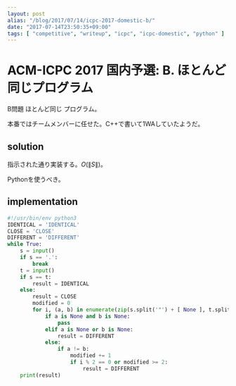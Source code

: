 ```yaml
---
layout: post
alias: "/blog/2017/07/14/icpc-2017-domestic-b/"
date: "2017-07-14T23:50:35+09:00"
tags: [ "competitive", "writeup", "icpc", "icpc-domestic", "python" ]
---
```


# ACM-ICPC 2017 国内予選: B. ほとんど同じプログラム

B問題 ほとんど同じ プログラム。

本番ではチームメンバーに任せた。C++で書いて$1$WAしていたようだ。

## solution

指示された通り実装する。$O(\|S\|)$。

Pythonを使うべき。

## implementation

``` python
#!/usr/bin/env python3
IDENTICAL = 'IDENTICAL'
CLOSE = 'CLOSE'
DIFFERENT = 'DIFFERENT'
while True:
    s = input()
    if s == '.':
        break
    t = input()
    if s == t:
        result = IDENTICAL
    else:
        result = CLOSE
        modified = 0
        for i, (a, b) in enumerate(zip(s.split('"') + [ None ], t.split('"') + [ None ])):
            if a is None and b is None:
                pass
            elif a is None or b is None:
                result = DIFFERENT
            else:
                if a != b:
                    modified += 1
                    if i % 2 == 0 or modified >= 2:
                        result = DIFFERENT
    print(result)
```
